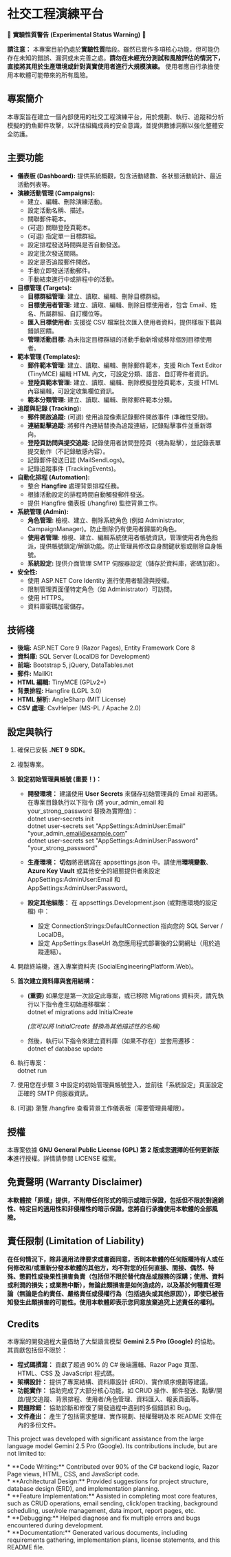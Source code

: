 # **社交工程演練平台**

🚨 **實驗性質警告 (Experimental Status Warning)** 🚨

**請注意：** 本專案目前仍處於**實驗性質**階段。雖然已實作多項核心功能，但可能仍存在未知的錯誤、漏洞或未完善之處。**請勿在未經充分測試和風險評估的情況下，直接將其用於生產環境或針對真實使用者進行大規模演練。** 使用者應自行承擔使用本軟體可能帶來的所有風險。

## **專案簡介**

本專案旨在建立一個內部使用的社交工程演練平台，用於規劃、執行、追蹤和分析模擬的釣魚郵件攻擊，以評估組織成員的安全意識，並提供數據洞察以強化整體安全防護。

## **主要功能**

* **儀表板 (Dashboard):** 提供系統概觀，包含活動總數、各狀態活動統計、最近活動列表等。  
* **演練活動管理 (Campaigns):**  
  * 建立、編輯、刪除演練活動。  
  * 設定活動名稱、描述。  
  * 關聯郵件範本。  
  * (可選) 關聯登陸頁範本。  
  * (可選) 指定單一目標群組。  
  * 設定排程發送時間與是否自動發送。  
  * 設定批次發送間隔。  
  * 設定是否追蹤郵件開啟。  
  * 手動立即發送活動郵件。  
  * 手動結束進行中或排程中的活動。  
* **目標管理 (Targets):**  
  * **目標群組管理:** 建立、讀取、編輯、刪除目標群組。  
  * **目標使用者管理:** 建立、讀取、編輯、刪除目標使用者，包含 Email、姓名、所屬群組、自訂欄位等。  
  * **匯入目標使用者:** 支援從 CSV 檔案批次匯入使用者資料，提供樣板下載與錯誤回饋。  
  * **管理活動目標:** 為未指定目標群組的活動手動新增或移除個別目標使用者。  
* **範本管理 (Templates):**  
  * **郵件範本管理:** 建立、讀取、編輯、刪除郵件範本，支援 Rich Text Editor (TinyMCE) 編輯 HTML 內文，可設定分類、語言、自訂寄件者資訊。  
  * **登陸頁範本管理:** 建立、讀取、編輯、刪除模擬登陸頁範本，支援 HTML 內容編輯，可設定收集欄位資訊。  
  * **範本分類管理:** 建立、讀取、編輯、刪除郵件範本分類。  
* **追蹤與記錄 (Tracking):**  
  * **郵件開啟追蹤:** (可選) 使用追蹤像素記錄郵件開啟事件 (準確性受限)。  
  * **連結點擊追蹤:** 將郵件內連結替換為追蹤連結，記錄點擊事件並重新導向。  
  * **登陸頁訪問與提交追蹤:** 記錄使用者訪問登陸頁（視為點擊），並記錄表單提交動作（不記錄敏感內容）。  
  * 記錄郵件發送日誌 (MailSendLogs)。  
  * 記錄追蹤事件 (TrackingEvents)。  
* **自動化排程 (Automation):**  
  * 整合 **Hangfire** 處理背景排程任務。  
  * 根據活動設定的排程時間自動觸發郵件發送。  
  * 提供 Hangfire 儀表板 (/hangfire) 監控背景工作。  
* **系統管理 (Admin):**  
  * **角色管理:** 檢視、建立、刪除系統角色 (例如 Administrator, CampaignManager)。防止刪除仍有使用者歸屬的角色。  
  * **使用者管理:** 檢視、建立、編輯系統使用者帳號資訊，管理使用者角色指派，提供帳號鎖定/解鎖功能。防止管理員修改自身關鍵狀態或刪除自身帳號。  
  * **系統設定:** 提供介面管理 SMTP 伺服器設定（儲存於資料庫，密碼加密）。  
* **安全性:**  
  * 使用 ASP.NET Core Identity 進行使用者驗證與授權。  
  * 限制管理頁面僅特定角色（如 Administrator）可訪問。  
  * 使用 HTTPS。  
  * 資料庫密碼加密儲存。

## **技術棧**

* **後端:** ASP.NET Core 9 (Razor Pages), Entity Framework Core 8  
* **資料庫:** SQL Server (LocalDB for Development)  
* **前端:** Bootstrap 5, jQuery, DataTables.net  
* **郵件:** MailKit  
* **HTML 編輯:** TinyMCE (GPLv2+)  
* **背景排程:** Hangfire (LGPL 3.0)  
* **HTML 解析:** AngleSharp (MIT License)  
* **CSV 處理:** CsvHelper (MS-PL / Apache 2.0)

## **設定與執行**

1. 確保已安裝 **.NET 9 SDK**。  
2. 複製專案。  
3. **設定初始管理員帳號 (重要！)：**  
   * **開發環境：** 建議使用 **User Secrets** 來儲存初始管理員的 Email 和密碼。在專案目錄執行以下指令 (將 your\_admin\_email 和 your\_strong\_password 替換為實際值)：  
     dotnet user-secrets init  
     dotnet user-secrets set "AppSettings:AdminUser:Email" "your\_admin\_email@example.com"  
     dotnet user-secrets set "AppSettings:AdminUser:Password" "your\_strong\_password"

   * **生產環境：** **切勿**將密碼寫在 appsettings.json 中。請使用**環境變數**、**Azure Key Vault** 或其他安全的組態提供者來設定 AppSettings:AdminUser:Email 和 AppSettings:AdminUser:Password。  
   * **設定其他組態：** 在 appsettings.Development.json (或對應環境的設定檔) 中：  
     * 設定 ConnectionStrings:DefaultConnection 指向您的 SQL Server / LocalDB。  
     * 設定 AppSettings:BaseUrl 為您應用程式部署後的公開網址（用於追蹤連結）。  
4. 開啟終端機，進入專案資料夾 (SocialEngineeringPlatform.Web)。  
5. **首次建立資料庫與套用結構：**  
   * **(重要)** 如果您是第一次設定此專案，或已移除 Migrations 資料夾，請先執行以下指令產生初始遷移檔案：  
     dotnet ef migrations add InitialCreate

     *(您可以將 InitialCreate 替換為其他描述性的名稱)*  
   * 然後，執行以下指令來建立資料庫（如果不存在）並套用遷移：  
     dotnet ef database update

6. 執行專案：  
   dotnet run

7. 使用您在步驟 3 中設定的初始管理員帳號登入，並前往「系統設定」頁面設定正確的 SMTP 伺服器資訊。  
8. (可選) 瀏覽 /hangfire 查看背景工作儀表板（需要管理員權限）。

## **授權**

本專案依據 **GNU General Public License (GPL) 第 2 版或您選擇的任何更新版本**進行授權。詳情請參閱 LICENSE 檔案。

## **免責聲明 (Warranty Disclaimer)**

**本軟體按「原樣」提供，不附帶任何形式的明示或暗示保證，包括但不限於對適銷性、特定目的適用性和非侵權性的暗示保證。您將自行承擔使用本軟體的全部風險。**

## **責任限制 (Limitation of Liability)**

**在任何情況下，除非適用法律要求或書面同意，否則本軟體的任何版權持有人或任何修改和/或重新分發本軟體的其他方，均不對您的任何直接、間接、偶然、特殊、懲罰性或後果性損害負責（包括但不限於替代商品或服務的採購；使用、資料或利潤的損失；或業務中斷），無論此類損害是如何造成的，以及基於何種責任理論（無論是合約責任、嚴格責任或侵權行為（包括過失或其他原因）），即使已被告知發生此類損害的可能性。使用本軟體即表示您同意放棄追究上述責任的權利。**

## **Credits**

本專案的開發過程大量借助了大型語言模型 **Gemini 2.5 Pro (Google)** 的協助。其貢獻包括但不限於：

* **程式碼撰寫：** 貢獻了超過 90% 的 C\# 後端邏輯、Razor Page 頁面、HTML、CSS 及 JavaScript 程式碼。  
* **架構設計：** 提供了專案結構、資料庫設計 (ERD)、實作順序規劃等建議。  
* **功能實作：** 協助完成了大部分核心功能，如 CRUD 操作、郵件發送、點擊/開啟/提交追蹤、背景排程、使用者/角色管理、資料匯入、報表頁面等。  
* **問題除錯：** 協助診斷和修復了開發過程中遇到的多個錯誤和 Bug。  
* **文件產出：** 產生了包括需求整理、實作規劃、授權聲明及本 README 文件在內的多份文件。

This project was developed with significant assistance from the large language model Gemini 2.5 Pro (Google). Its contributions include, but are not limited to:

\* \*\*Code Writing:\*\* Contributed over 90% of the C\# backend logic, Razor Page views, HTML, CSS, and JavaScript code.  
\* \*\*Architectural Design:\*\* Provided suggestions for project structure, database design (ERD), and implementation planning.  
\* \*\*Feature Implementation:\*\* Assisted in completing most core features, such as CRUD operations, email sending, click/open tracking, background scheduling, user/role management, data import, report pages, etc.  
\* \*\*Debugging:\*\* Helped diagnose and fix multiple errors and bugs encountered during development.  
\* \*\*Documentation:\*\* Generated various documents, including requirements gathering, implementation plans, license statements, and this README file.  
